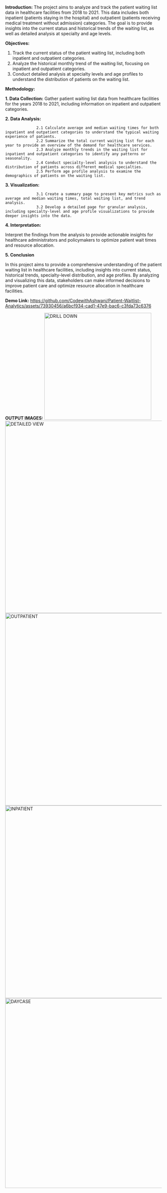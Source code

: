 **Introduction:**
The project aims to analyze and track the patient waiting list data in healthcare facilities from 2018 to 2021. 
This data includes both inpatient (patients staying in the hospital) and outpatient (patients receiving medical treatment without admission) categories. 
The goal is to provide insights into the current status and historical trends of the waiting list, as well as detailed analysis at specialty and age levels.

**Objectives:**
1. Track the current status of the patient waiting list, including both inpatient and outpatient categories.
2. Analyze the historical monthly trend of the waiting list, focusing on inpatient and outpatient categories.
3. Conduct detailed analysis at specialty levels and age profiles to understand the distribution of patients on the waiting list.

**Methodology:**

**1. Data Collection:** Gather patient waiting list data from healthcare facilities for the years 2018 to 2021, including information on inpatient and outpatient categories.

**2. Data Analysis:**

                  2.1 Calculate average and median waiting times for both inpatient and outpatient categories to understand the typical waiting experience of patients.
                  2.2 Summarize the total current waiting list for each year to provide an overview of the demand for healthcare services.
                  2.3 Analyze monthly trends in the waiting list for inpatient and outpatient categories to identify any patterns or seasonality.
                  2.4 Conduct specialty-level analysis to understand the distribution of patients across different medical specialties.
                  2.5 Perform age profile analysis to examine the demographics of patients on the waiting list.

**3. Visualization:**

                  3.1 Create a summary page to present key metrics such as average and median waiting times, total waiting list, and trend analysis.
                  3.2 Develop a detailed page for granular analysis, including specialty-level and age profile visualizations to provide deeper insights into the data.

**4. Interpretation:** 

Interpret the findings from the analysis to provide actionable insights for healthcare administrators and policymakers to optimize patient wait times and resource allocation.

**5. Conclusion** 

In this project aims to provide a comprehensive understanding of the patient waiting list in healthcare facilities, including insights into current status, historical trends, specialty-level distribution, and age profiles.
By analyzing and visualizing this data, stakeholders can make informed decisions to improve patient care and optimize resource allocation in healthcare facilities.

**Demo Link:**
https://github.com/CodewithAshwani/Patient-Waitlist-Analytics/assets/73930456/a6bcf934-cad1-47e9-bac6-c3fda73c6376

**OUTPUT IMAGES:**
<img width="344" alt="DRILL DOWN" src="https://github.com/CodewithAshwani/Patient-Waitlist-Analytics/assets/73930456/9ef3e3b4-e091-42c8-b5ed-8cc4d6a2ec8d">
<img width="619" alt="DETAILED VIEW" src="https://github.com/CodewithAshwani/Patient-Waitlist-Analytics/assets/73930456/5ead1111-b9ef-495e-a1eb-c1bfa0fe32ae">
<img width="619" alt="OUTPATIENT" src="https://github.com/CodewithAshwani/Patient-Waitlist-Analytics/assets/73930456/a03020ce-6d87-4805-8b54-7065b14ae540">
<img width="620" alt="INPATIENT" src="https://github.com/CodewithAshwani/Patient-Waitlist-Analytics/assets/73930456/7ba0d9a6-985c-46d3-9baa-d752798c06dd">
<img width="611" alt="DAYCASE" src="https://github.com/CodewithAshwani/Patient-Waitlist-Analytics/assets/73930456/636749c8-7ae7-45c3-afdd-f0828950c36a">
